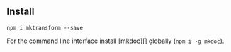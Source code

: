 ## Install

```
npm i mktransform --save
```

For the command line interface install [mkdoc][] globally (`npm i -g mkdoc`).
